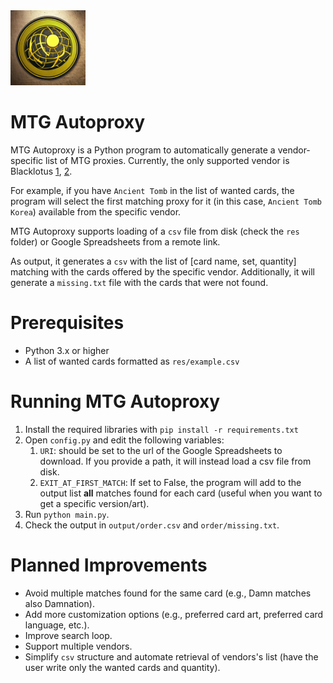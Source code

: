 <img src="img/mtg_autoproxy.jpg" alt="Generated with https://openart.ai/" width="120" height="120">

# MTG Autoproxy

MTG Autoproxy is a Python program to automatically generate a vendor-specific list of MTG proxies. Currently, the only supported vendor is Blacklotus [1](https://www.aliexpress.com/item/1005001356681692.html?spm=a2g0o.store_home.productList_1386204970.subject_0), [2](https://docs.google.com/spreadsheets/d/1E2iSRhhNUjaZ3MblXx_rflpOIkMwK40OgX5X6yXE4zw/edit#gid=1033599937).

For example, if you have `Ancient Tomb` in the list of wanted cards, the program will select the first matching proxy for it (in this case, `Ancient Tomb Korea`) available from the specific vendor.

MTG Autoproxy supports loading of a `csv` file from disk (check the `res` folder) or Google Spreadsheets from a remote link.

As output, it generates a `csv` with the list of [card name, set, quantity] matching with the cards offered by the specific vendor. Additionally, it will generate a `missing.txt` file with the cards that were not found.

# Prerequisites

- Python 3.x or higher
- A list of wanted cards formatted as `res/example.csv`
  
# Running MTG Autoproxy

1. Install the required libraries with `pip install -r requirements.txt`
2. Open `config.py` and edit the following variables:
   1. `URI`: should be set to the url of the Google Spreadsheets to download. If you provide a path, it will instead load a csv file from disk.
   2. `EXIT_AT_FIRST_MATCH`: If set to False, the program will  add to the output list **all** matches found for each card (useful when you want to get a specific version/art).
3. Run `python main.py`.
4. Check the output in `output/order.csv` and `order/missing.txt`.

# Planned Improvements

- Avoid multiple matches found for the same card (e.g., Damn matches also Damnation).
- Add more customization options (e.g., preferred card art, preferred card language, etc.).
- Improve search loop.
- Support multiple vendors.
- Simplify `csv` structure and automate retrieval of vendors's list (have the user write only the wanted cards and quantity).

